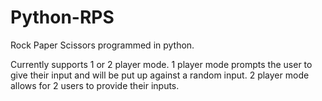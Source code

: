 # Python-RPS

Rock Paper Scissors programmed in python. 

Currently supports 1 or 2 player mode. 1 player mode prompts the user to give their input and will be put up against a random input.
2 player mode allows for 2 users to provide their inputs.

